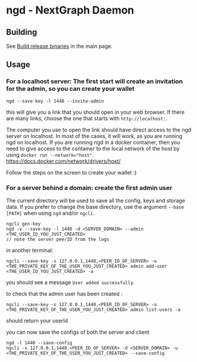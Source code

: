 # ngd - NextGraph Daemon

## Building

See [Build release binaries](../README.md#build-release-binaries) in the main page.

## Usage

### For a localhost server: The first start will create an invitation for the admin, so you can create your wallet

```
ngd --save-key -l 1440 --invite-admin
```

this will give you a link that you should open in your web browser. If there are many links, choose the one that starts with `http://localhost:`.

The computer you use to open the link should have direct access to the ngd server on localhost. In most of the cases, it will work, as you are running ngd on localhost. If you are running ngd in a docker container, then you need to give access to the container to the local network of the host by using `docker run --network="host"`. https://docs.docker.com/network/drivers/host/

Follow the steps on the screen to create your wallet :)

### For a server behind a domain: create the first admin user

The current directory will be used to save all the config, keys and storage data.
If you prefer to change the base directory, use the argument `--base [PATH]` when using `ngd` and/or `ngcli`.

```
ngcli gen-key
ngd -v --save-key -l 1440 -d <SERVER_DOMAIN> --admin <THE_USER_ID_YOU_JUST_CREATED>
// note the server peerID from the logs
```

in another terminal:

```
ngcli --save-key -s 127.0.0.1,1440,<PEER_ID_OF_SERVER> -u <THE_PRIVATE_KEY_OF_THE_USER_YOU_JUST_CREATED> admin add-user <THE_USER_ID_YOU_JUST_CREATED> -a
```

you should see a message `User added successfully`.

to check that the admin user has been created :

```
ngcli --save-key -s 127.0.0.1,1440,<PEER_ID_OF_SERVER> -u <THE_PRIVATE_KEY_OF_THE_USER_YOU_JUST_CREATED> admin list-users -a
```

should return your userId

you can now save the configs of both the server and client

```
ngd -l 1440 --save-config
ngcli -s 127.0.0.1,1440,<PEER_ID_OF_SERVER> -d <SERVER_DOMAIN> -u <THE_PRIVATE_KEY_OF_THE_USER_YOU_JUST_CREATED> --save-config
```
